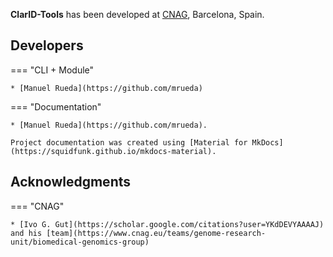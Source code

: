 **ClarID-Tools** has been developed at [CNAG](https://cnag.eu), Barcelona, Spain.

## Developers

=== "CLI + Module"

    * [Manuel Rueda](https://github.com/mrueda)

=== "Documentation"

    * [Manuel Rueda](https://github.com/mrueda). 
      
    Project documentation was created using [Material for MkDocs](https://squidfunk.github.io/mkdocs-material).

## Acknowledgments

=== "CNAG"

    * [Ivo G. Gut](https://scholar.google.com/citations?user=YKdDEVYAAAAJ) and his [team](https://www.cnag.eu/teams/genome-research-unit/biomedical-genomics-group)
